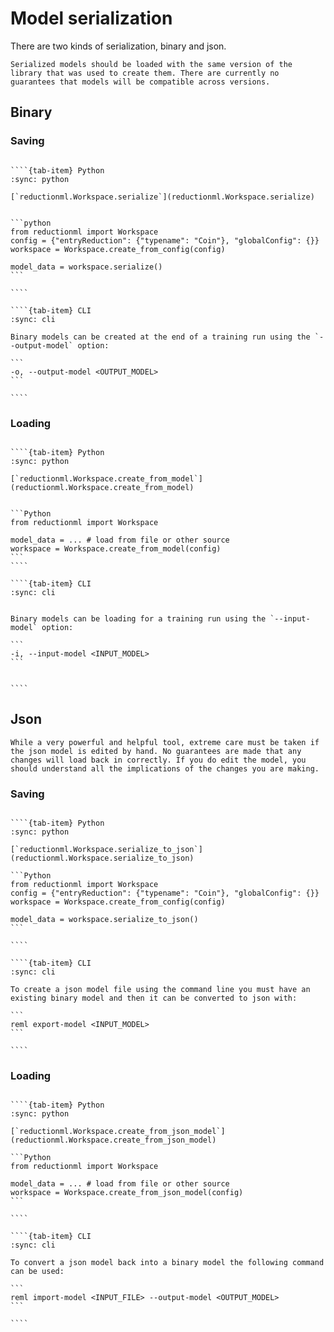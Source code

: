 # Model serialization

There are two kinds of serialization, binary and json.

```{caution}
Serialized models should be loaded with the same version of the library that was used to create them. There are currently no guarantees that models will be compatible across versions.
```

## Binary

### Saving

`````{tab-set}

````{tab-item} Python
:sync: python

[`reductionml.Workspace.serialize`](reductionml.Workspace.serialize)


```python
from reductionml import Workspace
config = {"entryReduction": {"typename": "Coin"}, "globalConfig": {}}
workspace = Workspace.create_from_config(config)

model_data = workspace.serialize()
```

````

````{tab-item} CLI
:sync: cli

Binary models can be created at the end of a training run using the `--output-model` option:

```
-o, --output-model <OUTPUT_MODEL>
```

````

`````

### Loading

`````{tab-set}

````{tab-item} Python
:sync: python

[`reductionml.Workspace.create_from_model`](reductionml.Workspace.create_from_model)


```Python
from reductionml import Workspace

model_data = ... # load from file or other source
workspace = Workspace.create_from_model(config)
```
````

````{tab-item} CLI
:sync: cli


Binary models can be loading for a training run using the `--input-model` option:

```
-i, --input-model <INPUT_MODEL>
```


````

`````

## Json

```{caution}
While a very powerful and helpful tool, extreme care must be taken if the json model is edited by hand. No guarantees are made that any changes will load back in correctly. If you do edit the model, you should understand all the implications of the changes you are making.
```

### Saving

`````{tab-set}

````{tab-item} Python
:sync: python

[`reductionml.Workspace.serialize_to_json`](reductionml.Workspace.serialize_to_json)

```Python
from reductionml import Workspace
config = {"entryReduction": {"typename": "Coin"}, "globalConfig": {}}
workspace = Workspace.create_from_config(config)

model_data = workspace.serialize_to_json()
```

````

````{tab-item} CLI
:sync: cli

To create a json model file using the command line you must have an existing binary model and then it can be converted to json with:

```
reml export-model <INPUT_MODEL>
```

````

`````

### Loading

`````{tab-set}

````{tab-item} Python
:sync: python

[`reductionml.Workspace.create_from_json_model`](reductionml.Workspace.create_from_json_model)

```Python
from reductionml import Workspace

model_data = ... # load from file or other source
workspace = Workspace.create_from_json_model(config)
```

````

````{tab-item} CLI
:sync: cli

To convert a json model back into a binary model the following command can be used:

```
reml import-model <INPUT_FILE> --output-model <OUTPUT_MODEL>
```

````

`````

